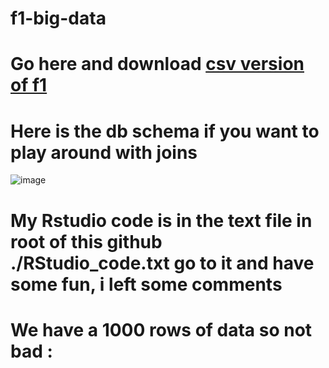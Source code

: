 # f1-big-data

# Go here and download [csv version of f1](http://ergast.com/downloads/f1db.sql.gz)

# Here is the db schema if you want to play around with joins

![image](https://github.com/hubertboguski/f1-big-data/assets/86072497/3c76c96b-f5a6-4639-9a58-33aeb2a77a08)

# My Rstudio code is in the text file in root of this github ./RStudio_code.txt go to it and have some fun, i left some comments

# We have a 1000 rows of data so not bad :
